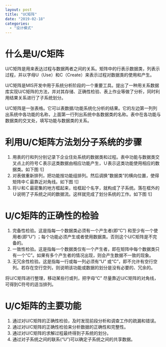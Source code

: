 ```yaml
---
layout: post
title: "UC矩阵"
date: "2019-02-18"
categories: 
  - "设计模式"
---
```


# 什么是U/C矩阵

U/C矩阵是用来表达过程与数据两者之间的关系。矩阵中的行表示数据类，列表示过程，并以字母U（Use）和C（Create）来表示过程对数据类的使用和产生。

U/C矩阵是MIS开发中用于系统分析阶段的一个重要工具。提出了一种用关系数据库实现U/C矩阵的方法，并对其存储、正确性检验、表上作业等做了分析，同时利用结果关系进行了子系统划分。

U/C矩阵是一张表格。它可以表数据/功能系统化分析的结果。它的左边第一列列出系统中各功能的名称，上面第一行列出系统中各数据类的名称。表中在各功能与数据类的交叉处，填写功能与数据类的关系。

# 利用U/C矩阵方法划分子系统的步骤

1. 用表的行和列分别记录下企业住处系统的数据类和过程。表中功能与数据类交叉点上的符号Ｃ表示这类数据由相应功能产生，Ｕ表示这类功能使用相应的数据类。如下图 ![]
2. 对表做重新排列，把功能按功能组排列。然后调换“数据类”的横向位置，使得矩阵中Ｃ最靠近对角线。如下图 ![]
3. 将Ｕ和Ｃ最密集的地方框起来，给框起个名字，就构成了子系统。落在框外的Ｕ说明了子系统之间的数据流。这样就完成了划分系统的工作。如下图 ![]

# U/C矩阵的正确性的检验

1. 完备性检验。这是指每一个数据类必须有一个产生者(即“C”) 和至少有一个使用者(即“U”) ；每个功能必须产生或者使用数据类。否则这个U/C矩阵是不完备的。
2. 一致性检验。这是指每一个数据类仅有一个产生者，即在矩阵中每个数据类只有一个“C”。如果有多个产生者的情况出现，则会产生数据不一致的现象。
3. 无冗余性检验。这是指每一行或每一列必须有“U” 或“C”，即不允许有空行空列。若存在空行空列，则说明该功能或数据的划分是没有必要的、冗余的。

将U/C矩阵进行整理，移动某些行或列，把字母“C” 尽量靠近U/C矩阵的对角线，可得到C符号的适当排列。

# U/C矩阵的主要功能

1. 通过对U/C矩阵的正确性检验，及时发现前段分析和调查工作的疏漏和错误。
2. 通过对U/C矩阵的正确性检验来分析数据的正确性和完整性。
3. 通过对U/C矩阵的求解过程最终得到子系统的划分。
4. 通过对子系统之间的联系(“U”)可以确定子系统之间的共享数据。
